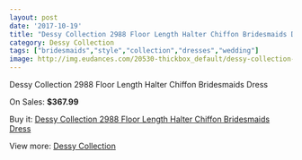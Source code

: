 ```yaml
---
layout: post
date: '2017-10-19'
title: "Dessy Collection 2988 Floor Length Halter Chiffon Bridesmaids Dress"
category: Dessy Collection
tags: ["bridesmaids","style","collection","dresses","wedding"]
image: http://img.eudances.com/20530-thickbox_default/dessy-collection-2988-floor-length-halter-chiffon-bridesmaids-dress.jpg
---
```

Dessy Collection 2988 Floor Length Halter Chiffon Bridesmaids Dress

On Sales: **$367.99**
<a href="https://www.eudances.com/en/dessy-collection/6167-dessy-collection-2988-floor-length-halter-chiffon-bridesmaids-dress.html"><amp-img layout="responsive" width="600" height="600" src="//img.eudances.com/20530-thickbox_default/dessy-collection-2988-floor-length-halter-chiffon-bridesmaids-dress.jpg" alt="Dessy Collection 2988 Floor Length Halter Chiffon Bridesmaids Dress 0" /></a>
<a href="https://www.eudances.com/en/dessy-collection/6167-dessy-collection-2988-floor-length-halter-chiffon-bridesmaids-dress.html"><amp-img layout="responsive" width="600" height="600" src="//img.eudances.com/20531-thickbox_default/dessy-collection-2988-floor-length-halter-chiffon-bridesmaids-dress.jpg" alt="Dessy Collection 2988 Floor Length Halter Chiffon Bridesmaids Dress 1" /></a>

Buy it: [Dessy Collection 2988 Floor Length Halter Chiffon Bridesmaids Dress](https://www.eudances.com/en/dessy-collection/6167-dessy-collection-2988-floor-length-halter-chiffon-bridesmaids-dress.html "Dessy Collection 2988 Floor Length Halter Chiffon Bridesmaids Dress")

View more: [Dessy Collection](https://www.eudances.com/en/60-Dessy-Collection "Dessy Collection")